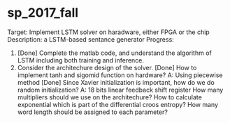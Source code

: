 # sp_2017_fall
Target: Implement LSTM solver on haradware, either FPGA or the chip
Description: a LSTM-based sentance generator
Progress:
1. [Done] Complete the matlab code, and understand the algorithm of LSTM including both training and inference.
2. Consider the architechure design of the solver.
[Done] How to implement tanh and sigomid function on hardware? A: Using piecewise method
[Done] Since Xavier initialization is important, how do we do random initialization? A: 18 bits linear feedback shift register
How many multipliers should we use on the architechure? 
How to calculate exponential which is part of the differential croos entropy?
How many word length should be assigned to each parameter?
